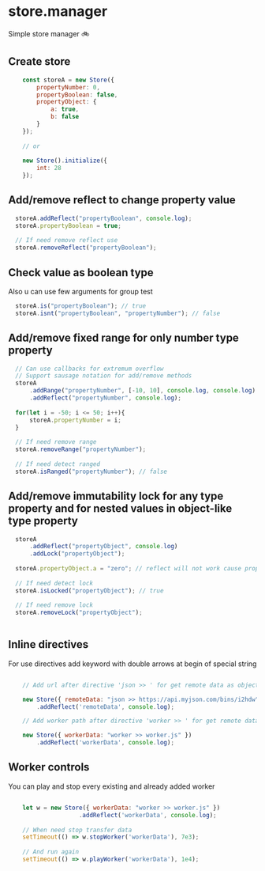 # store.manager
Simple store manager 🚲

## Create store

```javascript
    const storeA = new Store({
        propertyNumber: 0,
        propertyBoolean: false,
        propertyObject: {
            a: true,
            b: false
        }
    });
    
    // or 
    
    new Store().initialize({
        int: 28
    });
```

## Add/remove reflect to change property value

```javascript
  storeA.addReflect("propertyBoolean", console.log);
  storeA.propertyBoolean = true;
  
  // If need remove reflect use
  storeA.removeReflect("propertyBoolean");
```

## Check value as boolean type

Also u can use few arguments for group test

```javascript 
  storeA.is("propertyBoolean"); // true
  storeA.isnt("propertyBoolean", "propertyNumber"); // false
```

## Add/remove fixed range for only number type property

```javascript
  // Can use callbacks for extremum overflow
  // Support sausage notation for add/remove methods
  storeA
      .addRange("propertyNumber", [-10, 10], console.log, console.log)
      .addReflect("propertyNumber", console.log);
  
  for(let i = -50; i <= 50; i++){
      storeA.propertyNumber = i;
  }
  
  // If need remove range
  storeA.removeRange("propertyNumber"); 
  
  // If need detect ranged
  storeA.isRanged("propertyNumber"); // false
```

## Add/remove immutability lock for any type property and for nested values in object-like type property

```javascript
  storeA
      .addReflect("propertyObject", console.log)
      .addLock("propertyObject");
  
  storeA.propertyObject.a = "zero"; // reflect will not work cause property locked
  
  // If need detect lock
  storeA.isLocked("propertyObject"); // true
  
  // If need remove lock
  storeA.removeLock("propertyObject"); 
  
```

## Inline directives

For use directives add keyword with double arrows at begin of special string


```javascript

    // Add url after directive 'json >> ' for get remote data as object

    new Store({ remoteData: "json >> https://api.myjson.com/bins/i2hdw" })
        .addReflect('remoteData', console.log);

    // Add worker path after directive 'worker >> ' for get remote data from worker

    new Store({ workerData: "worker >> worker.js" })
        .addReflect('workerData', console.log);

```

## Worker controls

You can play and stop every existing and already added worker

```javascript

    let w = new Store({ workerData: "worker >> worker.js" })
                    .addReflect('workerData', console.log);
    
    // When need stop transfer data
    setTimeout(() => w.stopWorker('workerData'), 7e3);
    
    // And run again
    setTimeout(() => w.playWorker('workerData'), 1e4);


```